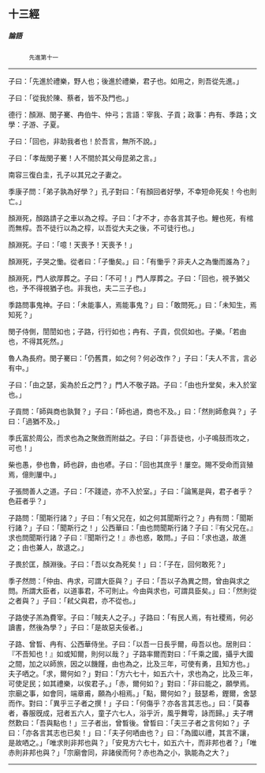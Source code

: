 

## 十三經

##### 論語
　　　`先進第十一`

* * *

子曰：「先進於禮樂，野人也；後進於禮樂，君子也。如用之，則吾從先進。」

子曰：「從我於陳、蔡者，皆不及門也。」

德行：顏淵、閔子騫、冉伯牛、仲弓；言語：宰我、子貢；政事：冉有、季路；文學：子游、子夏。

子曰：「回也，非助我者也！於吾言，無所不說。」

子曰：「孝哉閔子騫！人不間於其父母昆弟之言。」

南容三復白圭，孔子以其兄之子妻之。

季康子問：「弟子孰為好學？」孔子對曰：「有顏回者好學，不幸短命死矣！今也則亡。」

顏淵死，顏路請子之車以為之椁。子曰：「才不才，亦各言其子也。鯉也死，有棺而無椁。吾不徒行以為之椁，以吾從大夫之後，不可徒行也。」

顏淵死。子曰：「噫！天喪予！天喪予！」

顏淵死，子哭之慟。從者曰：「子慟矣。」曰：「有慟乎？非夫人之為慟而誰為？」

顏淵死，門人欲厚葬之。子曰：「不可！」門人厚葬之。子曰：「回也，視予猶父也，予不得視猶子也。非我也，夫二三子也。」

季路問事鬼神。子曰：「未能事人，焉能事鬼？」曰：「敢問死。」曰：「未知生，焉知死？」

閔子侍側，誾誾如也；子路，行行如也；冉有、子貢，侃侃如也。子樂。「若由也，不得其死然。」

魯人為長府。閔子騫曰：「仍舊貫，如之何？何必改作？」子曰：「夫人不言，言必有中。」

子曰：「由之瑟，奚為於丘之門？」門人不敬子路。子曰：「由也升堂矣，未入於室也。」

子貢問：「師與商也孰賢？」子曰：「師也過，商也不及。」曰：「然則師愈與？」子曰：「過猶不及。」

季氏富於周公，而求也為之聚斂而附益之。子曰：「非吾徒也，小子鳴鼓而攻之，可也！」

柴也愚，參也魯，師也辟，由也喭。子曰：「回也其庶乎！屢空。賜不受命而貨殖焉，億則屢中。」

子張問善人之道。子曰：「不踐迹，亦不入於室。」子曰：「論篤是與，君子者乎？色莊者乎？」

子路問：「聞斯行諸？」子曰：「有父兄在，如之何其聞斯行之？」冉有問：「聞斯行諸？」子曰：「聞斯行之！」公西華曰：「由也問聞斯行諸？子曰：『有父兄在。』求也問聞斯行諸？子曰：『聞斯行之！』赤也惑，敢問。」子曰：「求也退，故進之；由也兼人，故退之。」

子畏於匡，顏淵後。子曰：「吾以女為死矣！」曰：「子在，回何敢死？」

季子然問：「仲由、冉求，可謂大臣與？」子曰：「吾以子為異之問，曾由與求之問。所謂大臣者，以道事君，不可則止。今由與求也，可謂具臣矣。」曰：「然則從之者與？」子曰：「弒父與君，亦不從也。」

子路使子羔為費宰。子曰：「賊夫人之子。」子路曰：「有民人焉，有社稷焉，何必讀書，然後為學？」子曰：「是故惡夫佞者。」

子路、曾晳、冉有、公西華侍坐。子曰：「以吾一日長乎爾，毋吾以也。居則曰：『不吾知也！』如或知爾，則何以哉？」子路率爾而對曰：「千乘之國，攝乎大國之間，加之以師旅，因之以饑饉，由也為之，比及三年，可使有勇，且知方也。」夫子哂之。「求，爾何如？」對曰：「方六七十，如五六十，求也為之，比及三年，可使足民；如其禮樂，以俟君子。」「赤，爾何如？」對曰：「非曰能之，願學焉。宗廟之事，如會同，端章甫，願為小相焉。」「點，爾何如？」鼓瑟希，鏗爾，舍瑟而作。對曰：「異乎三子者之撰！」子曰：「何傷乎？亦各言其志也。」曰：「莫春者，春服旣成，冠者五六人，童子六七人，浴乎沂，風乎舞雩，詠而歸。」夫子喟然歎曰：「吾與點也！」三子者出，曾晳後。曾晳曰：「夫三子者之言何如？」子曰：「亦各言其志也已矣！」曰：「夫子何哂由也？」曰：「為國以禮，其言不讓，是故哂之。」「唯求則非邦也與？」「安見方六七十，如五六十，而非邦也者？」「唯赤則非邦也與？」「宗廟會同，非諸侯而何？赤也為之小，孰能為之大？」

* * *

